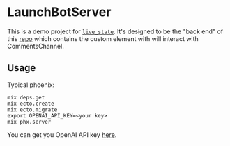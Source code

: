 # LaunchBotServer

This is a demo project for [`live_state`](https://github.com/gaslight/live_state). It's designed to
be the "back end" of this [repo](https://github.com/gaslight/livestate-comments) which contains the custom element with will interact with CommentsChannel.

## Usage

Typical phoenix:

```
mix deps.get
mix ecto.create
mix ecto.migrate
export OPENAI_API_KEY=<your key>
mix phx.server
```

You can get you OpenAI API key [here](https://platform.openai.com/account/api-keys).